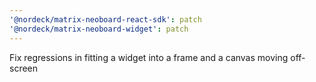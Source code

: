 ```yaml
---
'@nordeck/matrix-neoboard-react-sdk': patch
'@nordeck/matrix-neoboard-widget': patch
---
```


Fix regressions in fitting a widget into a frame and a canvas moving off-screen
